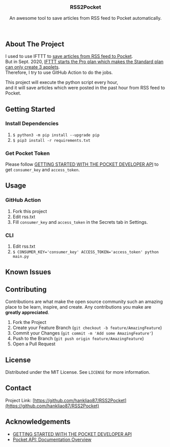 <p align="center">
<h3 align="center">RSS2Pocket</h3>

<p align="center">
An awesome tool to save articles from RSS feed to Pocket automatically.
</p>

<p align="center">
<a href="https://github.com/hankliao87/RSS2Pocket/actions?query=workflow%3Arun">
<img src="https://img.shields.io/github/workflow/status/hankliao87/RSS2Pocket/run.svg?style=flat-square&label=run" alt=""></a>
<a href="https://github.com/hankliao87/RSS2Pocket/graphs/contributors">
<img src="https://img.shields.io/github/contributors/hankliao87/RSS2Pocket.svg?style=flat-square" alt=""></a>
<a href="https://github.com/hankliao87/RSS2Pocket/network/members">
<img src="https://img.shields.io/github/forks/hankliao87/RSS2Pocket.svg?style=flat-square" alt=""></a>
<a href="https://github.com/hankliao87/RSS2Pocket/stargazers">
<img src="https://img.shields.io/github/stars/hankliao87/RSS2Pocket.svg?style=flat-square" alt=""></a>
<a href="https://github.com/hankliao87/RSS2Pocket/issues">
<img src="https://img.shields.io/github/issues/hankliao87/RSS2Pocket.svg?style=flat-square" alt=""></a>
<a href="https://github.com/hankliao87/RSS2Pocket/blob/master/LICENSE">
<img src="https://img.shields.io/github/license/hankliao87/RSS2Pocket.svg?style=flat-square" alt=""></a>
</p>

</p>

## About The Project
I used to use IFTTT to [save articles from RSS feed to Pocket](https://ifttt.com/applets/gnf8UbSV).  
But in Sept. 2020, [IFTTT starts the Pro plan which makes the Standard plan can only create 3 applets](https://ifttt.com/plans).  
Therefore, I try to use GitHub Action to do the jobs.

This project will execute the python script every hour,  
and it will save articles which were posted in the past hour from RSS feed to Pocket.

## Getting Started

### Install Dependencies
1. `$ python3 -m pip install --upgrade pip`
2. `$ pip3 install -r requirements.txt`

### Get Pocket Token
Please follow
[GETTING STARTED WITH THE POCKET DEVELOPER API](https://www.jamesfmackenzie.com/getting-started-with-the-pocket-developer-api/)
to get `consumer_key` and `access_token`.

## Usage

### GitHub Action
1. Fork this project
2. Edit rss.txt
3. Fill `consumer_key` and `access_token` in the Secrets tab in Settings.

### CLI
1. Edit rss.txt
2. `$ CONSUMER_KEY='consumer_key' ACCESS_TOKEN='access_token' python main.py`


## Known Issues

## Contributing

Contributions are what make the open source community such an amazing place to be learn, inspire, and create. Any contributions you make are **greatly appreciated**.

1. Fork the Project
2. Create your Feature Branch (`git checkout -b feature/AmazingFeature`)
3. Commit your Changes (`git commit -m 'Add some AmazingFeature'`)
4. Push to the Branch (`git push origin feature/AmazingFeature`)
5. Open a Pull Request

## License

Distributed under the MIT License. See `LICENSE` for more information.

## Contact

Project Link: [https://github.com/hankliao87/RSS2Pocket](https://github.com/hankliao87/RSS2Pocket)

## Acknowledgements
- [GETTING STARTED WITH THE POCKET DEVELOPER API](https://www.jamesfmackenzie.com/getting-started-with-the-pocket-developer-api/)
- [Pocket API: Documentation Overview](https://getpocket.com/developer/docs/overview)

